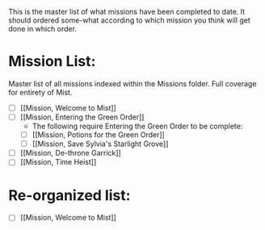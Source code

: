 This is the master list of what missions have been completed to date. It should ordered some-what according to which mission you think will get done in which order. 

# Mission List:
Master list of all missions indexed within the Missions folder. Full coverage for entirety of Mist.
- [ ] [[Mission, Welcome to Mist]]
- [ ] [[Mission, Entering the Green Order]]
	- The following require Entering the Green Order to be complete:
	- [ ] [[Mission, Potions for the Green Order]]
	- [ ] [[Mission, Save Sylvia's Starlight Grove]]
- [ ] [[Mission, De-throne Garrick]]
- [ ] [[Mission, Time Heist]]

# Re-organized list:
- [ ] [[Mission, Welcome to Mist]]